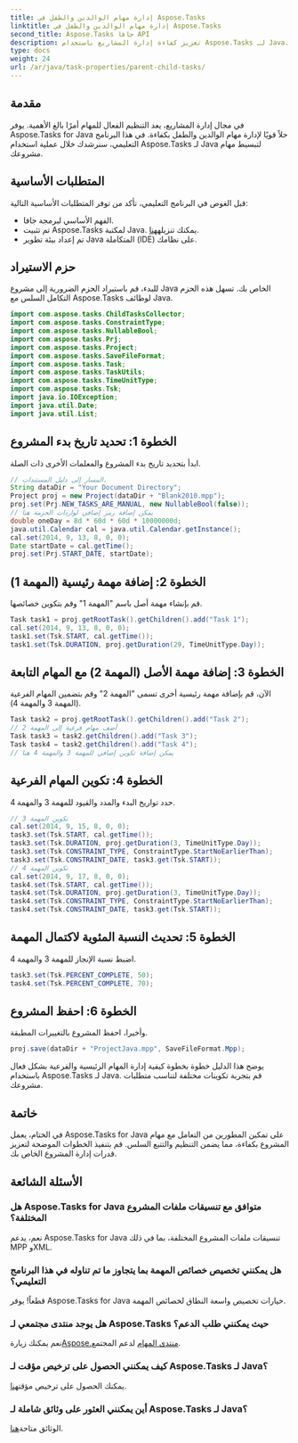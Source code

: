 ```yaml
---
title: إدارة مهام الوالدين والطفل في Aspose.Tasks
linktitle: إدارة مهام الوالدين والطفل في Aspose.Tasks
second_title: Aspose.Tasks جافا API
description: تعزيز كفاءة إدارة المشاريع باستخدام Aspose.Tasks لـ Java. تعلم كيفية إدارة مهام الوالدين والطفل خطوة بخطوة. نبدأ الآن!
type: docs
weight: 24
url: /ar/java/task-properties/parent-child-tasks/
---
```

## مقدمة
في مجال إدارة المشاريع، يعد التنظيم الفعال للمهام أمرًا بالغ الأهمية. يوفر Aspose.Tasks for Java حلاً قويًا لإدارة مهام الوالدين والطفل بكفاءة. في هذا البرنامج التعليمي، سنرشدك خلال عملية استخدام Aspose.Tasks لـ Java لتبسيط مهام مشروعك.
## المتطلبات الأساسية
قبل الغوص في البرنامج التعليمي، تأكد من توفر المتطلبات الأساسية التالية:
- الفهم الأساسي لبرمجة جافا.
-  تم تثبيت Aspose.Tasks لمكتبة Java. يمكنك تنزيله[هنا](https://releases.aspose.com/tasks/java/).
- تم إعداد بيئة تطوير Java المتكاملة (IDE) على نظامك.
## حزم الاستيراد
للبدء، قم باستيراد الحزم الضرورية إلى مشروع Java الخاص بك. تسهل هذه الحزم التكامل السلس مع Aspose.Tasks لوظائف Java.
```java
import com.aspose.tasks.ChildTasksCollector;
import com.aspose.tasks.ConstraintType;
import com.aspose.tasks.NullableBool;
import com.aspose.tasks.Prj;
import com.aspose.tasks.Project;
import com.aspose.tasks.SaveFileFormat;
import com.aspose.tasks.Task;
import com.aspose.tasks.TaskUtils;
import com.aspose.tasks.TimeUnitType;
import com.aspose.tasks.Tsk;
import java.io.IOException;
import java.util.Date;
import java.util.List;
```
## الخطوة 1: تحديد تاريخ بدء المشروع
ابدأ بتحديد تاريخ بدء المشروع والمعلمات الأخرى ذات الصلة.
```java
// المسار إلى دليل المستندات.
String dataDir = "Your Document Directory";
Project proj = new Project(dataDir + "Blank2010.mpp");
proj.set(Prj.NEW_TASKS_ARE_MANUAL, new NullableBool(false));
// يمكن إضافة رمز إضافي لواردات الحزمة هنا
double oneDay = 8d * 60d * 60d * 10000000d;
java.util.Calendar cal = java.util.Calendar.getInstance();
cal.set(2014, 9, 13, 8, 0, 0);
Date startDate = cal.getTime();
proj.set(Prj.START_DATE, startDate);
```
## الخطوة 2: إضافة مهمة رئيسية (المهمة 1)
قم بإنشاء مهمة أصل باسم "المهمة 1" وقم بتكوين خصائصها.
```java
Task task1 = proj.getRootTask().getChildren().add("Task 1");
cal.set(2014, 9, 13, 8, 0, 0);
task1.set(Tsk.START, cal.getTime());
task1.set(Tsk.DURATION, proj.getDuration(29, TimeUnitType.Day));
```
## الخطوة 3: إضافة مهمة الأصل (المهمة 2) مع المهام التابعة
الآن، قم بإضافة مهمة رئيسية أخرى تسمى "المهمة 2" وقم بتضمين المهام الفرعية (المهمة 3 والمهمة 4).
```java
Task task2 = proj.getRootTask().getChildren().add("Task 2");
// أضف مهام فرعية إلى المهمة 2
Task task3 = task2.getChildren().add("Task 3");
Task task4 = task2.getChildren().add("Task 4");
// يمكن إضافة تكوين إضافي للمهمة 3 والمهمة 4 هنا
```
## الخطوة 4: تكوين المهام الفرعية
حدد تواريخ البدء والمدد والقيود للمهمة 3 والمهمة 4.
```java
// تكوين المهمة 3
cal.set(2014, 9, 15, 8, 0, 0);
task3.set(Tsk.START, cal.getTime());
task3.set(Tsk.DURATION, proj.getDuration(3, TimeUnitType.Day));
task3.set(Tsk.CONSTRAINT_TYPE, ConstraintType.StartNoEarlierThan);
task3.set(Tsk.CONSTRAINT_DATE, task3.get(Tsk.START));
// تكوين المهمة 4
cal.set(2014, 9, 17, 8, 0, 0);
task4.set(Tsk.START, cal.getTime());
task4.set(Tsk.DURATION, proj.getDuration(3, TimeUnitType.Day));
task4.set(Tsk.CONSTRAINT_TYPE, ConstraintType.StartNoEarlierThan);
task4.set(Tsk.CONSTRAINT_DATE, task3.get(Tsk.START));
```
## الخطوة 5: تحديث النسبة المئوية لاكتمال المهمة
اضبط نسبة الإنجاز للمهمة 3 والمهمة 4.
```java
task3.set(Tsk.PERCENT_COMPLETE, 50);
task4.set(Tsk.PERCENT_COMPLETE, 70);
```
## الخطوة 6: احفظ المشروع
وأخيرا، احفظ المشروع بالتغييرات المطبقة.
```java
proj.save(dataDir + "ProjectJava.mpp", SaveFileFormat.Mpp);
```
يوضح هذا الدليل خطوة بخطوة كيفية إدارة المهام الرئيسية والفرعية بشكل فعال باستخدام Aspose.Tasks لـ Java. قم بتجربة تكوينات مختلفة لتناسب متطلبات مشروعك.
## خاتمة
في الختام، يعمل Aspose.Tasks for Java على تمكين المطورين من التعامل مع مهام المشروع بكفاءة، مما يضمن التنظيم والتتبع السلس. قم بتنفيذ الخطوات الموضحة لتعزيز قدرات إدارة المشروع الخاص بك.
## الأسئلة الشائعة
### هل Aspose.Tasks for Java متوافق مع تنسيقات ملفات المشروع المختلفة؟
نعم، يدعم Aspose.Tasks for Java تنسيقات ملفات المشروع المختلفة، بما في ذلك MPP وXML.
### هل يمكنني تخصيص خصائص المهمة بما يتجاوز ما تم تناوله في هذا البرنامج التعليمي؟
قطعاً! يوفر Aspose.Tasks for Java خيارات تخصيص واسعة النطاق لخصائص المهمة.
### هل يوجد منتدى مجتمعي لـ Aspose.Tasks حيث يمكنني طلب الدعم؟
 نعم يمكنك زيارة[Aspose.منتدى المهام](https://forum.aspose.com/c/tasks/15) لدعم المجتمع.
### كيف يمكنني الحصول على ترخيص مؤقت لـ Aspose.Tasks لـ Java؟
 يمكنك الحصول على ترخيص مؤقت[هنا](https://purchase.aspose.com/temporary-license/).
### أين يمكنني العثور على وثائق شاملة لـ Aspose.Tasks لـ Java؟
 الوثائق متاحة[هنا](https://reference.aspose.com/tasks/java/).